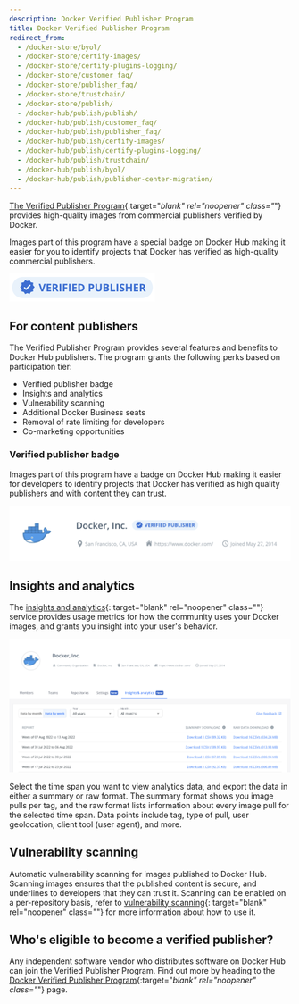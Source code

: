 ```yaml
---
description: Docker Verified Publisher Program
title: Docker Verified Publisher Program
redirect_from:
  - /docker-store/byol/
  - /docker-store/certify-images/
  - /docker-store/certify-plugins-logging/
  - /docker-store/customer_faq/
  - /docker-store/publisher_faq/
  - /docker-store/trustchain/
  - /docker-store/publish/
  - /docker-hub/publish/publish/
  - /docker-hub/publish/customer_faq/
  - /docker-hub/publish/publisher_faq/
  - /docker-hub/publish/certify-images/
  - /docker-hub/publish/certify-plugins-logging/
  - /docker-hub/publish/trustchain/
  - /docker-hub/publish/byol/
  - /docker-hub/publish/publisher-center-migration/
---
```


[The Verified Publisher Program](https://hub.docker.com/search?q=&image_filter=store){:target="_blank" rel="noopener" class="_"} provides high-quality images from commercial publishers verified by Docker.

Images part of this program have a special badge on Docker Hub making it easier for you to identify projects that Docker has verified as high-quality commercial publishers.

![Docker-Sponsored Open Source badge](./images/verified-publisher-badge-iso.png)

## For content publishers

The Verified Publisher Program provides several features and benefits to Docker
Hub publishers. The program grants the following perks based on participation tier:

- Verified publisher badge
- Insights and analytics
- Vulnerability scanning
- Additional Docker Business seats
- Removal of rate limiting for developers
- Co-marketing opportunities

### Verified publisher badge

Images part of this program have a badge on Docker Hub making it easier for developers
to identify projects that Docker has verified as high quality publishers and with content they can trust.

![Docker, Inc. org with a verified publisher badge](./images/verified-publisher-badge.png)

## Insights and analytics

The [insights and analytics](/docker-hub/publish/insights-analytics){:
target="blank" rel="noopener" class=""} service provides usage metrics for how
the community uses your Docker images, and grants you insight into your user's
behavior.

![The insights and analytics tab on the Docker Hub website](./images/insights-and-analytics-tab.png)

Select the time span you want to view analytics data, and export the data in
either a summary or raw format. The summary format shows you image pulls per
tag, and the raw format lists information about every image pull for the
selected time span. Data points include tag, type of pull, user geolocation,
client tool (user agent), and more.

## Vulnerability scanning

Automatic vulnerability scanning for images published to Docker Hub.
Scanning images ensures that the published content is secure, and underlines to
developers that they can trust it. Scanning can be enabled on a per-repository
basis, refer to [vulnerability scanning](/docker-hub/vulnerability-scanning/){:
target="blank" rel="noopener" class=""} for more information about how to use
it.

## Who's eligible to become a verified publisher?

Any independent software vendor who distributes software on Docker Hub can join
the Verified Publisher Program. Find out more by heading to the
[Docker Verified Publisher Program](https://www.docker.com/partners/programs){:target="_blank"
rel="noopener" class="_"} page.
